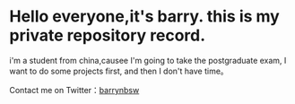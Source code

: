 # Hello everyone,it's barry. this is my private repository record.

 i'm a student from china,causee I'm going to take the postgraduate exam, I want to do some projects first, and then I don't have time。

Contact me on Twitter：[barrynbsw](https://twitter.com/barrynbsw?s=09)


<!---
Barrynbsw/Barrynbsw is a ✨ special ✨ repository because its `README.md` (this file) appears on your GitHub profile.
You can click the Preview link to take a look at your changes.
--->

